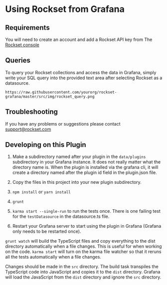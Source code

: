 # Using Rockset from Grafana

## Requirements

You will need to create an account and add a Rockset API key from The [Rockset console](`https://console.rockset.com/apikeys#`)

## Queries

To query your Rockset collections and access the data in Grafana, simply write your SQL query into the provided
text area after selecting Rockset as a datasource.

`https://raw.githubusercontent.com/yourorg/rockset-grafana/master/src/img/rockset_query.png`

## Troubleshooting

If you have any problems or suggestions please contact support@rockset.com

## Developing on this Plugin

1. Make a subdirectory named after your plugin in the `data/plugins` subdirectory in your Grafana instance. It does not really matter what the directory name is. When the plugin is installed via the grafana cli, it will create a directory named after the plugin id field in the plugin.json file.

1. Copy the files in this project into your new plugin subdirectory.
2. `npm install` or `yarn install`
3. `grunt`
4. `karma start --single-run` to run the tests once. There is one failing test for the `testDatasource` in the datasource.ts file.
5. Restart your Grafana server to start using the plugin in Grafana (Grafana only needs to be restarted once).

`grunt watch` will build the TypeScript files and copy everything to the dist directory automatically when a file changes. This is useful for when working on the code. `karma start` will turn on the karma file watcher so that it reruns all the tests automatically when a file changes.

Changes should be made in the `src` directory. The build task transpiles the TypeScript code into JavaScript and copies it to the `dist` directory. Grafana will load the JavaScript from the `dist` directory and ignore the `src` directory.

